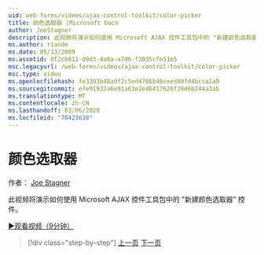 ```yaml
---
uid: web-forms/videos/ajax-control-toolkit/color-picker
title: 颜色选取器 |Microsoft Docs
author: JoeStagner
description: 此视频将演示如何使用 Microsoft AJAX 控件工具包中的 "新建颜色选取器" 控件。
ms.author: riande
ms.date: 05/13/2009
ms.assetid: 8f2cb811-d9d3-4a6a-a7d6-f2035cfe51e5
msc.legacyurl: /web-forms/videos/ajax-control-toolkit/color-picker
msc.type: video
ms.openlocfilehash: fe3383b48adf2c5ed4766b40ceed80fd4bcca2a9
ms.sourcegitcommit: e7e91932a6e91a63e2e46417626f39d6b244a3ab
ms.translationtype: MT
ms.contentlocale: zh-CN
ms.lasthandoff: 03/06/2020
ms.locfileid: "78423638"
---
```

# <a name="color-picker"></a>颜色选取器

作者： [Joe Stagner](https://github.com/JoeStagner)

此视频将演示如何使用 Microsoft AJAX 控件工具包中的 "新建颜色选取器" 控件。

[&#9654;观看视频（9分钟）](https://channel9.msdn.com/Blogs/ASP-NET-Site-Videos/color-picker)

> [!div class="step-by-step"]
> [上一页](control-extenders.md)
> [下一页](combo-box.md)
